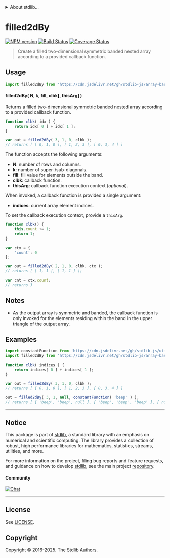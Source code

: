 <!--

@license Apache-2.0

Copyright (c) 2025 The Stdlib Authors.

Licensed under the Apache License, Version 2.0 (the "License");
you may not use this file except in compliance with the License.
You may obtain a copy of the License at

   http://www.apache.org/licenses/LICENSE-2.0

Unless required by applicable law or agreed to in writing, software
distributed under the License is distributed on an "AS IS" BASIS,
WITHOUT WARRANTIES OR CONDITIONS OF ANY KIND, either express or implied.
See the License for the specific language governing permissions and
limitations under the License.

-->


<details>
  <summary>
    About stdlib...
  </summary>
  <p>We believe in a future in which the web is a preferred environment for numerical computation. To help realize this future, we've built stdlib. stdlib is a standard library, with an emphasis on numerical and scientific computation, written in JavaScript (and C) for execution in browsers and in Node.js.</p>
  <p>The library is fully decomposable, being architected in such a way that you can swap out and mix and match APIs and functionality to cater to your exact preferences and use cases.</p>
  <p>When you use stdlib, you can be absolutely certain that you are using the most thorough, rigorous, well-written, studied, documented, tested, measured, and high-quality code out there.</p>
  <p>To join us in bringing numerical computing to the web, get started by checking us out on <a href="https://github.com/stdlib-js/stdlib">GitHub</a>, and please consider <a href="https://opencollective.com/stdlib">financially supporting stdlib</a>. We greatly appreciate your continued support!</p>
</details>

# filled2dBy

[![NPM version][npm-image]][npm-url] [![Build Status][test-image]][test-url] [![Coverage Status][coverage-image]][coverage-url] <!-- [![dependencies][dependencies-image]][dependencies-url] -->

> Create a filled two-dimensional symmetric banded nested array according to a provided callback function.

<!-- Section to include introductory text. Make sure to keep an empty line after the intro `section` element and another before the `/section` close. -->

<section class="intro">

</section>

<!-- /.intro -->

<!-- Package usage documentation. -->



<section class="usage">

## Usage

```javascript
import filled2dBy from 'https://cdn.jsdelivr.net/gh/stdlib-js/array-base-symmetric-banded-filled2d-by@deno/mod.js';
```

#### filled2dBy( N, k, fill, clbk\[, thisArg] )

Returns a filled two-dimensional symmetric banded nested array according to a provided callback function.

```javascript
function clbk( idx ) {
    return idx[ 0 ] + idx[ 1 ];
}

var out = filled2dBy( 3, 1, 0, clbk );
// returns [ [ 0, 1, 0 ], [ 1, 2, 3 ], [ 0, 3, 4 ] ]
```

The function accepts the following arguments:

-   **N**: number of rows and columns.
-   **k**: number of super-/sub-diagonals.
-   **fill**: fill value for elements outside the band.
-   **clbk**: callback function.
-   **thisArg**: callback function execution context (_optional_).

When invoked, a callback function is provided a single argument:

-   **indices**: current array element indices.

To set the callback execution context, provide a `thisArg`.

<!-- eslint-disable no-invalid-this -->

```javascript
function clbk() {
    this.count += 1;
    return 1;
}

var ctx = {
    'count': 0
};

var out = filled2dBy( 2, 1, 0, clbk, ctx );
// returns [ [ 1, 1 ], [ 1, 1 ] ];

var cnt = ctx.count;
// returns 3
```

</section>

<!-- /.usage -->

<!-- Package usage notes. Make sure to keep an empty line after the `section` element and another before the `/section` close. -->

<section class="notes">

## Notes

-   As the output array is symmetric and banded, the callback function is only invoked for the elements residing within the band in the upper triangle of the output array.

</section>

<!-- /.notes -->

<!-- Package usage examples. -->

<section class="examples">

## Examples

<!-- eslint no-undef: "error" -->

```javascript
import constantFunction from 'https://cdn.jsdelivr.net/gh/stdlib-js/utils-constant-function@deno/mod.js';
import filled2dBy from 'https://cdn.jsdelivr.net/gh/stdlib-js/array-base-symmetric-banded-filled2d-by@deno/mod.js';

function clbk( indices ) {
    return indices[ 0 ] + indices[ 1 ];
}

var out = filled2dBy( 3, 1, 0, clbk );
// returns [ [ 0, 1, 0 ], [ 1, 2, 3 ], [ 0, 3, 4 ] ]

out = filled2dBy( 3, 1, null, constantFunction( 'beep' ) );
// returns [ [ 'beep', 'beep', null ], [ 'beep', 'beep', 'beep' ], [ null, 'beep', 'beep' ] ]
```

</section>

<!-- /.examples -->

<!-- Section to include cited references. If references are included, add a horizontal rule *before* the section. Make sure to keep an empty line after the `section` element and another before the `/section` close. -->

<section class="references">

</section>

<!-- /.references -->

<!-- Section for related `stdlib` packages. Do not manually edit this section, as it is automatically populated. -->

<section class="related">

</section>

<!-- /.related -->

<!-- Section for all links. Make sure to keep an empty line after the `section` element and another before the `/section` close. -->


<section class="main-repo" >

* * *

## Notice

This package is part of [stdlib][stdlib], a standard library with an emphasis on numerical and scientific computing. The library provides a collection of robust, high performance libraries for mathematics, statistics, streams, utilities, and more.

For more information on the project, filing bug reports and feature requests, and guidance on how to develop [stdlib][stdlib], see the main project [repository][stdlib].

#### Community

[![Chat][chat-image]][chat-url]

---

## License

See [LICENSE][stdlib-license].


## Copyright

Copyright &copy; 2016-2025. The Stdlib [Authors][stdlib-authors].

</section>

<!-- /.stdlib -->

<!-- Section for all links. Make sure to keep an empty line after the `section` element and another before the `/section` close. -->

<section class="links">

[npm-image]: http://img.shields.io/npm/v/@stdlib/array-base-symmetric-banded-filled2d-by.svg
[npm-url]: https://npmjs.org/package/@stdlib/array-base-symmetric-banded-filled2d-by

[test-image]: https://github.com/stdlib-js/array-base-symmetric-banded-filled2d-by/actions/workflows/test.yml/badge.svg?branch=main
[test-url]: https://github.com/stdlib-js/array-base-symmetric-banded-filled2d-by/actions/workflows/test.yml?query=branch:main

[coverage-image]: https://img.shields.io/codecov/c/github/stdlib-js/array-base-symmetric-banded-filled2d-by/main.svg
[coverage-url]: https://codecov.io/github/stdlib-js/array-base-symmetric-banded-filled2d-by?branch=main

<!--

[dependencies-image]: https://img.shields.io/david/stdlib-js/array-base-symmetric-banded-filled2d-by.svg
[dependencies-url]: https://david-dm.org/stdlib-js/array-base-symmetric-banded-filled2d-by/main

-->

[chat-image]: https://img.shields.io/gitter/room/stdlib-js/stdlib.svg
[chat-url]: https://app.gitter.im/#/room/#stdlib-js_stdlib:gitter.im

[stdlib]: https://github.com/stdlib-js/stdlib

[stdlib-authors]: https://github.com/stdlib-js/stdlib/graphs/contributors

[umd]: https://github.com/umdjs/umd
[es-module]: https://developer.mozilla.org/en-US/docs/Web/JavaScript/Guide/Modules

[deno-url]: https://github.com/stdlib-js/array-base-symmetric-banded-filled2d-by/tree/deno
[deno-readme]: https://github.com/stdlib-js/array-base-symmetric-banded-filled2d-by/blob/deno/README.md
[umd-url]: https://github.com/stdlib-js/array-base-symmetric-banded-filled2d-by/tree/umd
[umd-readme]: https://github.com/stdlib-js/array-base-symmetric-banded-filled2d-by/blob/umd/README.md
[esm-url]: https://github.com/stdlib-js/array-base-symmetric-banded-filled2d-by/tree/esm
[esm-readme]: https://github.com/stdlib-js/array-base-symmetric-banded-filled2d-by/blob/esm/README.md
[branches-url]: https://github.com/stdlib-js/array-base-symmetric-banded-filled2d-by/blob/main/branches.md

[stdlib-license]: https://raw.githubusercontent.com/stdlib-js/array-base-symmetric-banded-filled2d-by/main/LICENSE

</section>

<!-- /.links -->
